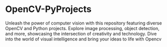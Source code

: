 # OpenCV-PyProjects
 Unleash the power of computer vision with this repository featuring diverse OpenCV and Python projects. Explore image processing, object detection, and more, showcasing the intersection of creativity and technology. Dive into the world of visual intelligence and bring your ideas to life with Opencv
